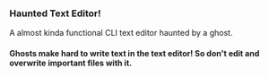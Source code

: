 ### Haunted Text Editor! 

A almost kinda functional CLI text editor haunted by a ghost.

#### Ghosts make hard to write text in the text editor! So don't edit and overwrite important files with it.


